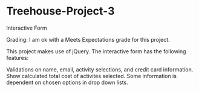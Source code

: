 # Treehouse-Project-3
 Interactive Form
 
Grading: I am ok with a Meets Expectations grade for this project.

This project makes use of jQuery. The interactive form has the following features:

Validations on name, email, activity selections, and credit card information.
Show calculated total cost of activites selected.
Some information is dependent on chosen options in drop down lists.
